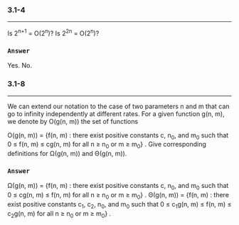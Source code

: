 ### 3.1-4
***
Is 2<sup>n+1</sup> = O(2<sup>n</sup>)? Is 2<sup>2n</sup> = O(2<sup>n</sup>)?

### `Answer`
Yes. No.

### 3.1-8
***
We can extend our notation to the case of two parameters n and m that can go to infinity independently at different rates. For a given function g(n, m), we denote by O(g(n, m)) the set of functions

O(g(n, m)) = {f(n, m) : there exist positive constants c, n<sub>0</sub>, and m<sub>0</sub> such that 0 ≤ f(n, m) ≤ cg(n, m) for all n ≥ n<sub>0</sub> or m ≥ m<sub>0</sub>} .
Give corresponding definitions for Ω(g(n, m)) and Θ(g(n, m)).

### `Answer`
Ω(g(n, m)) = {f(n, m) : there exist positive constants c, n<sub>0</sub>, and m<sub>0</sub> such that 0 ≤ cg(n, m) ≤ f(n, m) for all n ≥ n<sub>0</sub> or m ≥ m<sub>0</sub>} .
Θ(g(n, m)) = {f(n, m) : there exist positive constants c<sub>1</sub>, c<sub>2</sub>, n<sub>0</sub>, and m<sub>0</sub> such that 0 ≤ c<sub>1</sub>g(n, m) ≤ f(n, m) ≤ c<sub>2</sub>g(n, m) for all n ≥ n<sub>0</sub> or m ≥ m<sub>0</sub>} .
